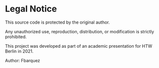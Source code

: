 # Legal Notice

This source code is protected by the original author.

Any unauthorized use, reproduction, distribution, or modification is strictly prohibited.

This project was developed as part of an academic presentation for HTW Berlin in 2021.

Author: Fbarquez

